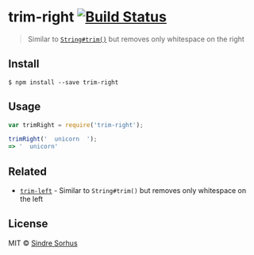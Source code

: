 # trim-right [![Build Status](https:-ci.org/sindresorhus/trim-right.svg?branch=master)](https:-ci.org/sindresorhus/trim-right)

> Similar to [`String#trim()`](https:.mozilla.org/en-US/docs/Web/JavaScript/Reference/Global_Objects/String/Trim) but removes only whitespace on the right


## Install

```
$ npm install --save trim-right
```


## Usage

```js
var trimRight = require('trim-right');

trimRight('  unicorn  ');
=> '  unicorn'
```


## Related

- [`trim-left`](https:.com/sindresorhus/trim-left) - Similar to `String#trim()` but removes only whitespace on the left


## License

MIT © [Sindre Sorhus](http:.com)
